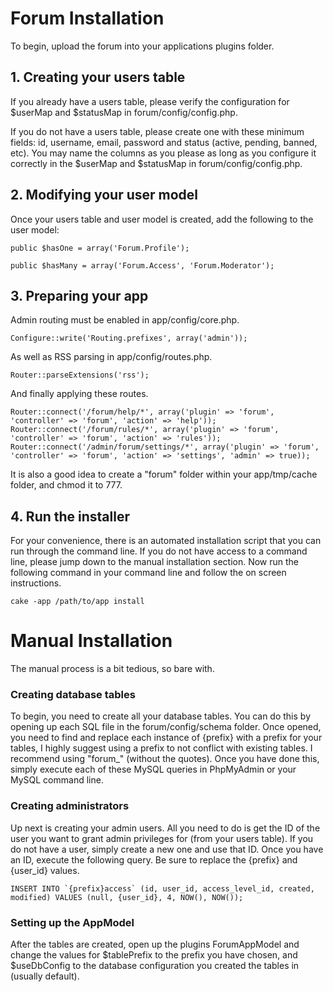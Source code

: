 # Forum Installation #

To begin, upload the forum into your applications plugins folder.

## 1. Creating your users table ##

If you already have a users table, please verify the configuration for $userMap and $statusMap in forum/config/config.php.

If you do not have a users table, please create one with these minimum fields: id, username, email, password and status (active, pending, banned, etc). You may name the columns as you please as long as you configure it correctly in the $userMap and $statusMap in forum/config/config.php.

## 2. Modifying your user model ##

Once your users table and user model is created, add the following to the user model:

	public $hasOne = array('Forum.Profile');

	public $hasMany = array('Forum.Access', 'Forum.Moderator');

## 3. Preparing your app ##

Admin routing must be enabled in app/config/core.php.

	Configure::write('Routing.prefixes', array('admin'));

As well as RSS parsing in app/config/routes.php.

	Router::parseExtensions('rss');

And finally applying these routes.

	Router::connect('/forum/help/*', array('plugin' => 'forum', 'controller' => 'forum', 'action' => 'help'));
	Router::connect('/forum/rules/*', array('plugin' => 'forum', 'controller' => 'forum', 'action' => 'rules'));
	Router::connect('/admin/forum/settings/*', array('plugin' => 'forum', 'controller' => 'forum', 'action' => 'settings', 'admin' => true));

It is also a good idea to create a "forum" folder within your app/tmp/cache folder, and chmod it to 777.

## 4. Run the installer ##

For your convenience, there is an automated installation script that you can run through the command line. If you do not have access to a command line, please jump down to the manual installation section. Now run the following command in your command line and follow the on screen instructions.

	cake -app /path/to/app install

# Manual Installation #

The manual process is a bit tedious, so bare with.

### Creating database tables ###

To begin, you need to create all your database tables. You can do this by opening up each SQL file in the forum/config/schema folder. Once opened, you need to find and replace each instance of {prefix} with a prefix for your tables, I highly suggest using a prefix to not conflict with existing tables. I recommend using "forum_" (without the quotes). Once you have done this, simply execute each of these MySQL queries in PhpMyAdmin or your MySQL command line.

### Creating administrators ###

Up next is creating your admin users. All you need to do is get the ID of the user you want to grant admin privileges for (from your users table). If you do not have a user, simply create a new one and use that ID. Once you have an ID, execute the following query. Be sure to replace the {prefix} and {user_id} values.

	INSERT INTO `{prefix}access` (id, user_id, access_level_id, created, modified) VALUES (null, {user_id}, 4, NOW(), NOW());

### Setting up the AppModel ###

After the tables are created, open up the plugins ForumAppModel and change the values for $tablePrefix to the prefix you have chosen, and $useDbConfig to the database configuration you created the tables in (usually default).

